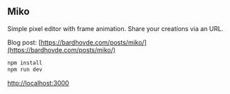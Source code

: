 ## Miko

Simple pixel editor with frame animation. Share your creations via an URL.

Blog post: [https://bardhovde.com/posts/miko/](https://bardhovde.com/posts/miko/)

```bash
npm install
npm run dev
```

[http://localhost:3000](http://localhost:3000)
